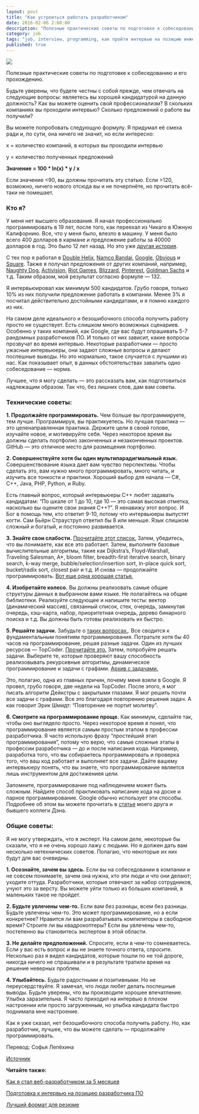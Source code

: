 ```yaml
---
layout: post
title: "Как устроиться работать разработчиком"
date: 2016-02-06 2:00:00
description: "Полезные практические советы по подготовке к собеседованию и его прохождению."
category: job
tags: "job, interview, programming, как пройти интервью на позицию инженера-программиста, как пройти техническое собеседование, как получить работу программистом, как стать программистом"
published: true
---
```


<img src="http://theasder.github.io/img/459009.gif" class="img-responsive" /><br />

Полезные практические советы по подготовке к собеседованию и его прохождению.

<!-- more -->

Будьте уверены, что будете честны с собой прежде, чем отвечать на следующие вопросы: являетесь вы хорошей кандидатурой на данную должность? Как вы можете оценить свой профессионализм? В скольких компаниях вы проходили интервью? Сколько предложений о работе вы получили? 

Вы можете попробовать следующую формулу. Я придумал её смеха ради и, по сути, она ничего не значит, но если интересно:

x = количество компаний, в которых вы проходили интервью

y = количество полученных предложений

**Значение = 100 * ln(x) * y / x**

Если значение <90, вы должны прочитать эту статью. Если >120, возможно, ничего нового отсюда вы и не почерпнёте, но прочитать всё-таки не помешает.

### Кто я?

У меня нет высшего образования. Я начал профессионально программировать в 19 лет, после того, как переехал из Чикаго в Южную Калифорнию. Все, что у меня было, влезло в машину. У меня было всего 400 долларов в кармане и предложение работы за 40000 долларов в год. Это было 12 лет назад. Но это уже [другая история](https://medium.com/this-happened-to-me/four-steps-to-google-without-a-degree-8f381aa6bd5e#.rtiombt0x).

С тех пор я работал в [Double Helix](https://www.doublehelixgames.com/), [Namco Bandai](http://www.bandainamcoent.com/), [Google](https://www.google.es/), [Obvious](https://medium.com/obvious) и [Square](https://squareup.com/global/en/register). Также я получал предложения от других компаний, например, [Naughty Dog](http://www.naughtydog.com/), [Activision](https://www.activision.com/), [Riot Games](http://www.riotgames.com/), [Blizzard](http://eu.blizzard.com/ru-ru/), [Pinterest](https://fr.pinterest.com/), [Goldman Sachs](http://www.goldmansachs.com/) и т.д. Таким образом, мой результат согласно формуле &mdash; 132.

Я интервьюировал как минимум 500 кандидатов. Грубо говоря, только 10% из них получили предложение работать в компании. Менее 3% я посчитал действительно достойными кандидатами, и я помню каждого из них.

На самом деле идеального и безошибочного способа получить работу просто не существует. Есть слишком много возможных сценариев. Особенно у таких компаний, как Google, где вас будут опрашивать 5-7 рандомных разработчиков ПО. И только от них зависит, какие вопросы прозвучат во время интервью. Некоторые разработчики &mdash; просто ужасные интервьюеры, они задают сложные вопросы и делают поспешные выводы. Но это нормально, такое случается с лучшими из нас. Как показывает опыт, в данных обстоятельствах завалить одно собеседование &mdash; норма. 

Лучшее, что я могу сделать &mdash; это рассказать вам, как подготовиться надлежащим образом. Так что, без лишних слов, дам вам советы.

### Технические советы:

**1. Продолжайте программировать.** Чем больше вы программируете, тем лучше. Программируя, вы практикуетесь. Но лучшая практика &mdash; это целенаправленная практика. Держите цели в своей голове, изучайте новое, и мотивируйте себя. Через некоторое время вы должны сделать портфолио законченных и незаконченных проектов. GitHub &mdash; это отличное место для размещения портфолио.

**2. Совершенствуйте хотя бы один мультипарадигмальный язык.** Совершенствование языка дает вам чувство перспективы. Чтобы сделать это, вам нужно много программировать, много читать, и изучить все тонкости и практики. Хороший выбор для начала &mdash;  C#, C++, Java, PHP, Python, и Ruby.

Есть главный вопрос, который интервьюеры C++ любят задавать кандидатам: “По шкале от 1 до 10, где 10 &mdash; это самая высокая отметка, насколько вы оцените свои знания C++?”. Я ненавижу этот вопрос. И Бог в помощь тем, кто ответит 9-10, потому что интервьюеры выпустят когти. Сам Бьёрн Страуструп ответил бы 8 или меньше. Язык слишком сложный и богатый, и постоянно развивается. 

**3. Знайте свои слабости.** [Прочитайте этот список.](http://bigocheatsheet.com/) Затем, убедитесь, что вы понимаете, как все это работает. Затем, выполните базовые вычислительные алгоритмы, такие как Dijkstra’s, Floyd-Warshall, Traveling Salesman, A*, bloom filter, breadth-first iterative search, binary search, k-way merge, bubble/selection/insertion sort, in-place quick sort, bucket/radix sort, closest pair и т.д. И снова &mdash; продолжайте программировать. [Вот еще одна хорошая статья.](http://discrete.gr/complexity/)

**4. Изобретайте колесо.** Вы должны реализовать самые общие структуры данных в выбранном вами языке. Не полагайтесь на общие библиотеки. Реализуйте следующее и напишите тесты: вектор (динамический массив), связанный список, стек, очередь, замкнутая очередь, хэш-карта, набор, приоритетная очередь, дерево бинарного поиска и т.д. Вы должны быть готовы реализовать их быстро.

**5. Решайте задачи.** Забудьте о [таких вопросах.](https://www.google.es/search?q=google+programming+interview+questions&gws_rd=cr&ei=eq60VrTCF8eiU87ji-gG). Все сводится к фундаментальным понятиям программирования. Потратьте хотя бы 40 часов на программирование, решая разные задачи. Один из лучших ресурсов &mdash; TopCoder. [Прочитайте это.](https://www.topcoder.com/community/data-science/data-science-tutorials/) Затем, попробуйте решать задачи. Выберите те, которые проверяют вашу способность реализовывать рекурсивные алгоритмы, динамическое программирование и задачи с графами. [Архив с задачами.](https://community.topcoder.com/tc?module=MatchList)

Это, полагаю, одна из главных причин, почему меня взяли в Google. Я провел, грубо говоря, две недели на TopCoder. После этого, я мог писать алгоритм Дейкстры с закрытыми глазами. Я мог решить почти все задачи с графами. Все это благодаря повторению решения задач. А как говорит Эрик Шмидт: “Повторение не портит молитву”.

**6. Смотрите на программирование проще.** Как минимум, сделайте так, чтобы оно выглядело просто. Через некоторое время я понял, что программирование является самым простым этапом в профессии разработчика. Я часто использую фразу “простейший этап программирования”, потому что верю, что самые сложные этапы в профессии разработчика &mdash; до и после написания кода. Например, разработка того, что вы собираетесь программировать и проверка того, что ваш код работает и выполняет все задачи. Дайте вашему интервьюеру понять, что вы знаете, что программирование является лишь инструментом для достижениея цели. 

Запомните, программирование под наблюдением может быть сложным. Найдите способ практиковать написание кода на доске и парное программирование. Google обычно использует эти способы. Подробнее об этом вы можете прочитать в [статье](https://medium.com/@dpup/whiteboarding-4df873dbba2e#.uvtcftdaz) моего друга и бывшего коллеги Дэна.

### Общие советы:

Я не могу утверждать, что я эксперт. На самом деле, некоторые бы сказали, что я не очень хорошо лажу с людьми. Но я должен дать вам несколько нетехнических советов. Полагаю, что некоторые их них будут для вас очевидны.

**1. Осознайте, зачем вы здесь.** Если вы на собеседовании в компании и не совсем понимаете, зачем она нужна, кто эти люди и что они делают; уходите оттуда. Разработчики, которые отвечают за набор сотрудников, учуют это за версту. Вы можете уйти только из больших компаний, в маленьких такое не пройдет. 

**2. Будьте увлечены чем-то.** Если вам без разницы, всем без разницы. Будьте увлечены чем-то. Это может программирование, но а если конкретнее? Нравится ли вам разрабатывать компиляторы в свободное время? Строите ли вы квадрокоптеры? Если вы увлечены чем-то, постепенно вы становитесь экспертом в этой области. 

**3. Не делайте предположений.** Спросите, если в чем-то сомневаетесь. Если у вас есть вопрос и вы не знаете точного ответа, спросите. Несколько раз я видел кандидатов, которые пошли по не той дороге, никогда ничего не спрашивали и в результате тратили время на решение неверных проблем.

**4. Улыбайтесь.**  Будьте радостными и позитивными. Но не переусердствуйте. Я замечал, что люди любят делать поспешные выводы. Будьте уверены, что вы производите хорошее впечатление. Улыбка заразительна. Я часто приходил на интервью в плохом настроении или просто загруженным, но улыбка кандидата быстро поднимала мне настроение. 

Как я уже сказал, нет безошибочного способа получить работу. Но, как разработчик, лучшее, что вы можете сделать &mdash; продолжайте программировать.

Перевод: Софья Лепёхина

[Источник](https://medium.com/@davidbyttow/abc-always-be-coding-d5f8051afce2#.gri8ogqwo)

**Читайте также:**

[Как я стал веб-разработчиком за 5 месяцев](http://theasder.github.io/job/2016/01/27/how-I-became-a-web-developer-in-5-months.html)

[Подготовка к интервью на позицию разработчика ПО](http://theasder.github.io/job/2016/01/20/what-is-the-best-way-to-prepate-for-software-engeneer-interview.html)

[Лучший формат для резюме](http://theasder.github.io/job/2015/06/20/the-best-formats-for-a-resume.html)
